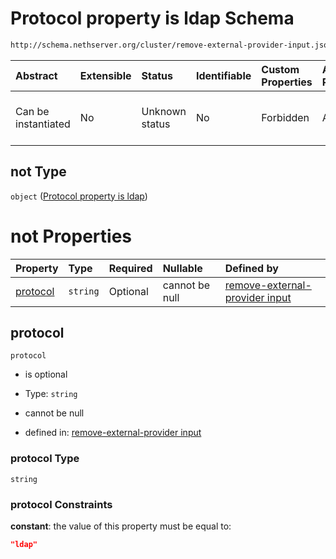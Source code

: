 # Protocol property is ldap Schema

```txt
http://schema.nethserver.org/cluster/remove-external-provider-input.json#/anyOf/0/not
```



| Abstract            | Extensible | Status         | Identifiable | Custom Properties | Additional Properties | Access Restrictions | Defined In                                                                                                  |
| :------------------ | :--------- | :------------- | :----------- | :---------------- | :-------------------- | :------------------ | :---------------------------------------------------------------------------------------------------------- |
| Can be instantiated | No         | Unknown status | No           | Forbidden         | Allowed               | none                | [remove-external-provider-input.json\*](cluster/remove-external-provider-input.json "open original schema") |

## not Type

`object` ([Protocol property is ldap](remove-external-provider-input-anyof-0-protocol-property-is-ldap.md))

# not Properties

| Property              | Type     | Required | Nullable       | Defined by                                                                                                                                                                                                                            |
| :-------------------- | :------- | :------- | :------------- | :------------------------------------------------------------------------------------------------------------------------------------------------------------------------------------------------------------------------------------ |
| [protocol](#protocol) | `string` | Optional | cannot be null | [remove-external-provider input](remove-external-provider-input-anyof-0-protocol-property-is-ldap-properties-protocol.md "http://schema.nethserver.org/cluster/remove-external-provider-input.json#/anyOf/0/not/properties/protocol") |

## protocol



`protocol`

* is optional

* Type: `string`

* cannot be null

* defined in: [remove-external-provider input](remove-external-provider-input-anyof-0-protocol-property-is-ldap-properties-protocol.md "http://schema.nethserver.org/cluster/remove-external-provider-input.json#/anyOf/0/not/properties/protocol")

### protocol Type

`string`

### protocol Constraints

**constant**: the value of this property must be equal to:

```json
"ldap"
```
